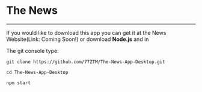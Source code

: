 # The News
------------

If you would like to download this app you can get it at the News Website(Link: Coming Soon!) or download **Node.js** and in

The git console type:

```
git clone https://github.com/77ZTM/The-News-App-Desktop.git

cd The-News-App-Desktop

npm start

```

